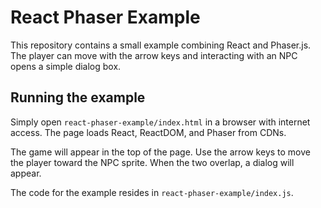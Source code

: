 # React Phaser Example

This repository contains a small example combining React and Phaser.js. The player can move with the arrow keys and interacting with an NPC opens a simple dialog box.

## Running the example

Simply open `react-phaser-example/index.html` in a browser with internet access. The page loads React, ReactDOM, and Phaser from CDNs.

The game will appear in the top of the page. Use the arrow keys to move the player toward the NPC sprite. When the two overlap, a dialog will appear.

The code for the example resides in `react-phaser-example/index.js`.
